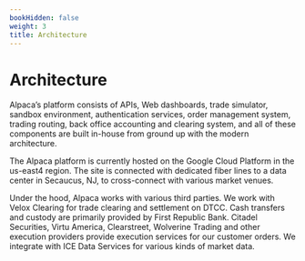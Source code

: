```yaml
---
bookHidden: false
weight: 3
title: Architecture
---
```


# Architecture

Alpaca’s platform consists of APIs, Web dashboards, trade simulator, sandbox environment, authentication services, order management system, trading routing, back office accounting and clearing system, and all of these components are built in-house from ground up with the modern architecture.

The Alpaca platform is currently hosted on the Google Cloud Platform in the us-east4 region. The site is connected with dedicated fiber lines to a data center in Secaucus, NJ, to cross-connect with various market venues.

Under the hood, Alpaca works with various third parties. We work with Velox Clearing for trade clearing and settlement on DTCC. Cash transfers and custody are primarily provided by First Republic Bank. Citadel Securities, Virtu America, Clearstreet, Wolverine Trading and other execution providers provide execution services for our customer orders. We integrate with ICE Data Services for various kinds of market data.
